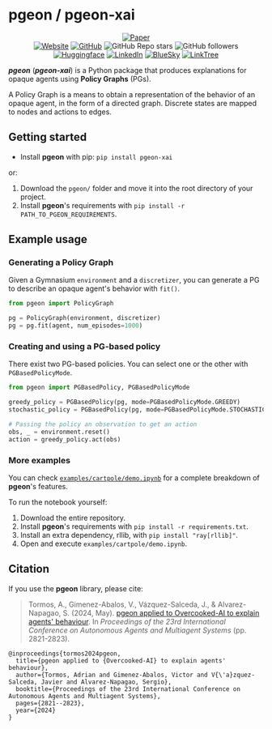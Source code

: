 # pgeon / pgeon-xai

<div align="center">
  
[![Paper](https://img.shields.io/badge/Paper-10.5555/3635637.3663299-f6c628.svg)](https://dl.acm.org/doi/10.5555/3635637.3663299)
<br/>
[![Website](https://img.shields.io/badge/Website-HPAI-8A2BE2.svg)](https://hpai.bsc.es)
[![GitHub](https://img.shields.io/badge/GitHub-HPAI--BSC-%23121011.svg?logo=github&logoColor=white.svg)](https://github.com/HPAI-BSC)
![GitHub Repo stars](https://img.shields.io/github/stars/HPAI-BSC/pgeon)
![GitHub followers](https://img.shields.io/github/followers/HPAI-BSC)
<br/>
[![Huggingface](https://img.shields.io/badge/%F0%9F%A4%97%20Hugging%20Face-HPAI--BSC-ffc107?color=ffc107&logoColor=white.svg)](https://huggingface.co/HPAI-BSC)
[![LinkedIn](https://img.shields.io/badge/Linkedin-HPAI--BSC-blue.svg)](https://www.linkedin.com/company/hpai)
[![BlueSky](https://img.shields.io/badge/Bluesky-HPAI-0285FF?logo=bluesky&logoColor=fff.svg)](https://bsky.app/profile/hpai.bsky.social)
[![LinkTree](https://img.shields.io/badge/Linktree-HPAI-43E55E?style=flat&logo=linktree&logoColor=white.svg)](https://linktr.ee/hpai_bsc)


</div>

**_pgeon_** (**_pgeon-xai_**) is a Python package that produces explanations for opaque agents using **Policy Graphs** (PGs).

A Policy Graph is a means to obtain a representation of the behavior of an opaque agent, in the form of a directed graph. Discrete states are mapped to nodes and actions to edges.

## Getting started

* Install **pgeon** with pip: `pip install pgeon-xai`

or:

1. Download the `pgeon/` folder and move it into the root directory of your project.
2. Install **pgeon**'s requirements with `pip install -r PATH_TO_PGEON_REQUIREMENTS`.


## Example usage

### Generating a Policy Graph

Given a Gymnasium `environment` and a `discretizer`, you can generate a PG to describe an opaque agent's behavior with `fit()`.

```python
from pgeon import PolicyGraph

pg = PolicyGraph(environment, discretizer)
pg = pg.fit(agent, num_episodes=1000)
```

### Creating and using a PG-based policy

There exist two PG-based policies. You can select one or the other with `PGBasedPolicyMode`.

```python
from pgeon import PGBasedPolicy, PGBasedPolicyMode

greedy_policy = PGBasedPolicy(pg, mode=PGBasedPolicyMode.GREEDY)
stochastic_policy = PGBasedPolicy(pg, mode=PGBasedPolicyMode.STOCHASTIC)

# Passing the policy an observation to get an action
obs, _ = environment.reset()
action = greedy_policy.act(obs)
```

### More examples

You can check [`examples/cartpole/demo.ipynb`](https://github.com/HPAI-BSC/pgeon/blob/main/example/cartpole/demo.ipynb) for a complete breakdown of **pgeon**'s features.

To run the notebook yourself:

1. Download the entire repository.
2. Install **pgeon**'s requirements with `pip install -r requirements.txt`.
3. Install an extra dependency, rllib, with `pip install "ray[rllib]"`.
4. Open and execute `examples/cartpole/demo.ipynb`.

## Citation

If you use the **pgeon** library, please cite:

> Tormos, A., Gimenez-Abalos, V., Vázquez-Salceda, J., & Alvarez-Napagao, S. (2024, May). [pgeon applied to Overcooked-AI to explain agents' behaviour](https://dl.acm.org/doi/10.5555/3635637.3663299). In _Proceedings of the 23rd International Conference on Autonomous Agents and Multiagent Systems_ (pp. 2821-2823).

```
@inproceedings{tormos2024pgeon,
  title={pgeon applied to {Overcooked-AI} to explain agents' behaviour},
  author={Tormos, Adrian and Gimenez-Abalos, Victor and V{\'a}zquez-Salceda, Javier and Alvarez-Napagao, Sergio},
  booktitle={Proceedings of the 23rd International Conference on Autonomous Agents and Multiagent Systems},
  pages={2821--2823},
  year={2024}
}
```
